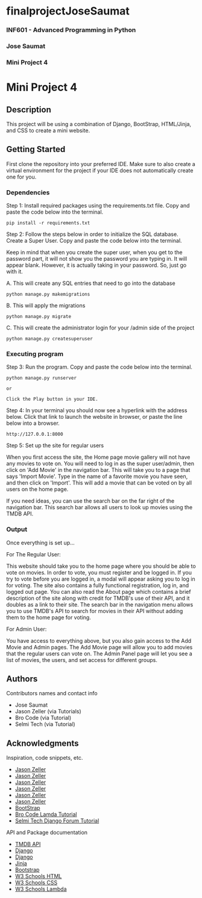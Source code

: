 # finalprojectJoseSaumat

### INF601 - Advanced Programming in Python
### Jose Saumat
### Mini Project 4


# Mini Project 4

## Description

This project will be using a combination of Django, BootStrap, HTML/Jinja, and CSS to create a mini website.

## Getting Started

First clone the repository into your preferred IDE. Make sure to also create a virtual environment for the project if 
your IDE does not automatically create one for you.

### Dependencies

Step 1: Install required packages using the requirements.txt file. Copy and paste the code below into the terminal.

```
pip install -r requirements.txt
```
Step 2: Follow the steps below in order to initialize the SQL database. Create a Super User. Copy and paste the code below into the terminal.

Keep in mind that when you create the super user, when you get to the password part, it will not show you
the password you are typing in. It will appear blank. However, it is actually taking in your password.
So, just go with it.

A. This will create any SQL entries that need to go into the database
```
python manage.py makemigrations

```
B. This will apply the migrations
```
python manage.py migrate
```

C. This will create the administrator login for your /admin side of the project
```
python manage.py createsuperuser
```

### Executing program

Step 3: Run the program. Copy and paste the code below into the terminal.

```
python manage.py runserver

or

Click the Play button in your IDE.
```

Step 4: In your terminal you should now see a hyperlink with the address below. Click that link to launch the website in browser,
or paste the line below into a browser.

```
http://127.0.0.1:8000
```
Step 5: Set up the site for regular users

When you first access the site, the Home page movie gallery will not have any movies to vote on. You will need to log in as the super user/admin, then click on 'Add Movie' in the navigation bar. This will take you to a page that says 'Import Movie'. Type in the name of
a favorite movie you have seen, and then click on 'Import'. This will add a movie that can be voted on by all users on the home page.

If you need ideas, you can use the search bar on the far right of the navigation bar. This search bar allows all users to look up
movies using the TMDB API. 

### Output

Once everything is set up...

For The Regular User:

This website should take you to the home page where you should be able to vote on movies. In order to vote, you must register and be 
logged in. If you try to vote before you are logged in, a modal will appear asking you to log in for voting. The site also contains a 
fully functional registration, log in, and logged out page. You can also read the About page which contains a brief description of the 
site along with credit for TMDB's use of their API, and it doubles as a link to their site. The search bar in the navigation menu allows 
you to use TMDB's API to search for movies in their API without adding them to the home page for voting.

For Admin User:

You have access to everything above, but you also gain access to the Add Movie and Admin pages. The Add Movie page will allow you
to add movies that the regular users can vote on. The Admin Panel page will let you see a list of movies, the users, and set access 
for different groups.

## Authors

Contributors names and contact info

- Jose Saumat
- Jason Zeller (via Tutorials)
- Bro Code (via Tutorial)
- Selmi Tech (via Tutorial)

## Acknowledgments

Inspiration, code snippets, etc.
* [Jason Zeller](https://www.youtube.com/watch?v=lo5atoJdNX8)
* [Jason Zeller](https://www.youtube.com/watch?v=piyfP2NLp9A)
* [Jason Zeller](https://www.youtube.com/watch?v=UB7XFf0Q_M4)
* [Jason Zeller](https://www.youtube.com/watch?v=lSqCJqnwCb8&list=PLE5nOs3YmC2RqZfmOSoOM4iqmed2pudrg&index=17)
* [Jason Zeller](https://www.youtube.com/watch?v=KPx2F812vGc&list=PLE5nOs3YmC2RqZfmOSoOM4iqmed2pudrg&index=20)
* [Jason Zeller](https://www.youtube.com/watch?v=VHkIzFJCU-0&list=PLE5nOs3YmC2RqZfmOSoOM4iqmed2pudrg&index=20)
* [BootStrap](https://getbootstrap.com/docs/4.0/components/modal/)
* [Bro Code Lamda Tutorial](https://www.youtube.com/watch?v=IljPHDyBRog)
* [Selmi Tech Django Forum Tutorial](https://www.youtube.com/watch?v=YXmsi13cMhw)

API and Package documentation
* [TMDB API](https://www.themoviedb.org/)
* [Django](https://docs.djangoproject.com/en/5.2/intro/tutorial01/)
* [Django](https://www.w3schools.com/django/)
* [Jinja](https://jinja.palletsprojects.com/en/stable/)
* [Bootstrap](https://getbootstrap.com/docs/5.3/getting-started/introduction/)
* [W3 Schools HTML](https://www.w3schools.com/html/default.asp)
* [W3 Schools CSS](https://www.w3schools.com/css/default.asp)
* [W3 Schools Lambda](https://www.w3schools.com/python/python_lambda.asp)